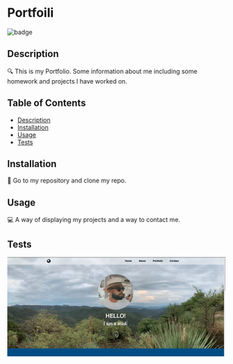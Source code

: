 
  # Portfoili
  
![badge](https://img.shields.io/badge/license--brightgreen)<br />
## Description
🔍 This is my Portfolio. Some information about me including some homework and projects I have worked on.
## Table of Contents
- [Description](#description)
- [Installation](#installation)
- [Usage](#usage)
- [Tests](#tests)
## Installation
💾 Go to my repository and clone my repo.
## Usage
💻 A way of displaying my projects and a way to contact me.
## Tests
![gif](assets/portfolioGif.gif)

